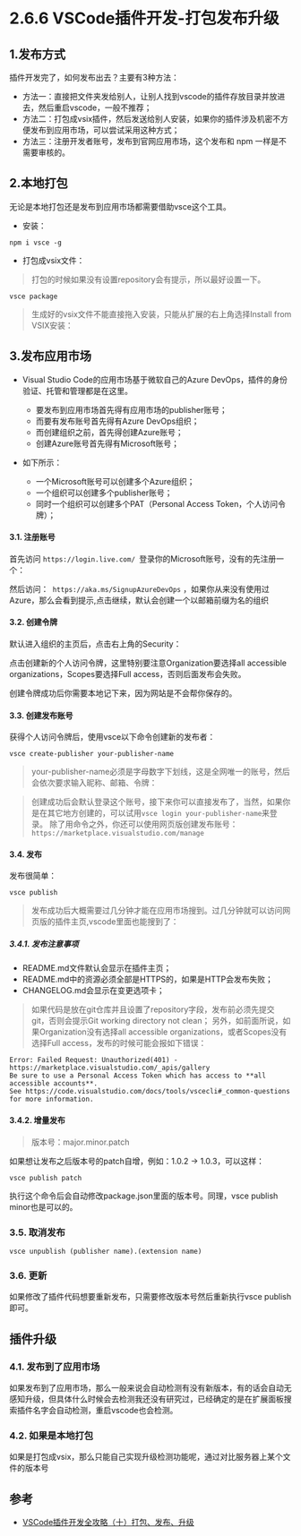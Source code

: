 # 2.6.6 VSCode插件开发-打包发布升级

## 1.发布方式
插件开发完了，如何发布出去？主要有3种方法：

- 方法一：直接把文件夹发给别人，让别人找到vscode的插件存放目录并放进去，然后重启vscode，一般不推荐；
- 方法二：打包成vsix插件，然后发送给别人安装，如果你的插件涉及机密不方便发布到应用市场，可以尝试采用这种方式；
- 方法三：注册开发者账号，发布到官网应用市场，这个发布和 npm 一样是不需要审核的。


## 2.本地打包

无论是本地打包还是发布到应用市场都需要借助vsce这个工具。

- 安装：
```
npm i vsce -g

```
- 打包成vsix文件：
>打包的时候如果没有设置repository会有提示，所以最好设置一下。

```
vsce package
```
>生成好的vsix文件不能直接拖入安装，只能从扩展的右上角选择Install from VSIX安装：


## 3.发布应用市场
- Visual Studio Code的应用市场基于微软自己的Azure DevOps，插件的身份验证、托管和管理都是在这里。

  - 要发布到应用市场首先得有应用市场的publisher账号；
  - 而要有发布账号首先得有Azure DevOps组织；
  - 而创建组织之前，首先得创建Azure账号；
  - 创建Azure账号首先得有Microsoft账号；

- 如下所示：
  - 一个Microsoft账号可以创建多个Azure组织；
  - 一个组织可以创建多个publisher账号；
  - 同时一个组织可以创建多个PAT（Personal Access Token，个人访问令牌）；

#### 3.1. 注册账号
首先访问 `https://login.live.com/ `登录你的Microsoft账号，没有的先注册一个：

然后访问：` https://aka.ms/SignupAzureDevOps` ，如果你从来没有使用过Azure，那么会看到提示,点击继续，默认会创建一个以邮箱前缀为名的组织

#### 3.2. 创建令牌
默认进入组织的主页后，点击右上角的Security：

点击创建新的个人访问令牌，这里特别要注意Organization要选择all accessible organizations，Scopes要选择Full access，否则后面发布会失败。

创建令牌成功后你需要本地记下来，因为网站是不会帮你保存的。

#### 3.3. 创建发布账号
获得个人访问令牌后，使用vsce以下命令创建新的发布者：

```
vsce create-publisher your-publisher-name
```
>your-publisher-name必须是字母数字下划线，这是全网唯一的账号，然后会依次要求输入昵称、邮箱、令牌：

>创建成功后会默认登录这个账号，接下来你可以直接发布了，当然，如果你是在其它地方创建的，可以试用`vsce login your-publisher-name`来登录。
除了用命令之外，你还可以使用网页版创建发布账号：`https://marketplace.visualstudio.com/manage`


#### 3.4. 发布

发布很简单：

```
vsce publish
```

>发布成功后大概需要过几分钟才能在应用市场搜到。过几分钟就可以访问网页版的插件主页,vscode里面也能搜到了：


##### 3.4.1. 发布注意事项
- README.md文件默认会显示在插件主页；
- README.md中的资源必须全部是HTTPS的，如果是HTTP会发布失败；
- CHANGELOG.md会显示在变更选项卡；

>如果代码是放在git仓库并且设置了repository字段，发布前必须先提交git，否则会提示Git working directory not clean；
另外，如前面所说，如果Organization没有选择all accessible organizations，或者Scopes没有选择Full access，发布的时候可能会报如下错误：

```
Error: Failed Request: Unauthorized(401) - https://marketplace.visualstudio.com/_apis/gallery
Be sure to use a Personal Access Token which has access to **all accessible accounts**.
See https://code.visualstudio.com/docs/tools/vscecli#_common-questions for more information.
```


#### 3.4.2. 增量发布

>版本号：major.minor.patch

如果想让发布之后版本号的patch自增，例如：1.0.2 -> 1.0.3，可以这样：
```
vsce publish patch
```
执行这个命令后会自动修改package.json里面的版本号。同理，vsce publish minor也是可以的。

### 3.5. 取消发布
```
vsce unpublish (publisher name).(extension name)
```

### 3.6. 更新
如果修改了插件代码想要重新发布，只需要修改版本号然后重新执行vsce publish即可。

## 插件升级
### 4.1. 发布到了应用市场
如果发布到了应用市场，那么一般来说会自动检测有没有新版本，有的话会自动无感知升级，但具体什么时候会去检测我还没有研究过，已经确定的是在扩展面板搜索插件名字会自动检测，重启vscode也会检测。

### 4.2. 如果是本地打包
如果是打包成vsix，那么只能自己实现升级检测功能呢，通过对比服务器上某个文件的版本号
## 参考
- [VSCode插件开发全攻略（十）打包、发布、升级](http://blog.haoji.me/vscode-plugin-publish.html)
